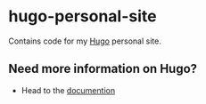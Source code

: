 # hugo-personal-site
Contains code for my [Hugo](https://gohugo.io/) personal site.

## Need more information on Hugo?
* Head to the [documention](https://gohugo.io/documentation/)

